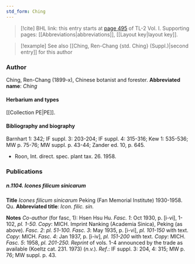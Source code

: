 ```yaml
---
std_form: Ching
---
```


> [!cite] BHL link: this entry starts at [page 495](https://www.biodiversitylibrary.org/page/33120626) of TL-2 Vol. I.
> Supporting pages: [[Abbreviations|abbreviations]], [[Layout key|layout key]].

> [!example] See also [[Ching, Ren-Chang {std. Ching} (Suppl.)|second entry]] for this author

### Author

Ching, Ren-Chang (1899-x), Chinese botanist and forester. 
**Abbreviated name**: *Ching*

#### Herbarium and types

[[Collection PE|PE]].

#### Bibliography and biography

Barnhart 1: 342; IF suppl. 3: 203-204; IF suppl. 4: 315-316; Kew 1: 535-536; MW p. 75-76; MW suppl. p. 43-44; Zander ed. 10, p. 645.
- Roon, Int. direct. spec. plant tax. 26. 1958.

### Publications

##### n.1104. Icones filicum sinicarum

**Title**
*Icones filicum sinicarum* Peking (Fan Memorial Institute) 1930-1958. Qu.
**Abbreviated title**: *Icon. filic. sin.*

**Notes**
*Co-author* (for fasc, 1): Hsen Hsu Hu.
*Fasc. 1*: Oct 1930, p. \[i-vi\], 1-102, *pl. 1-50. Copy*: MICH. Imprint Nanking (Academia Sinica), Peking (as above).
*Fasc. 2*: *pl. 51-100.*
*Fasc. 3*: May 1935, p. \[i-vi\], *pl. 101-150* with text. *Copy*: MICH.
*Fasc. 4*: Jan 1937, p. \[i-iv\], *pl. 151-200* with text. *Copy*: MICH.
*Fasc. 5*: 1958, *pl. 201-250.*
*Reprint* of vols. 1-4 announced by the trade as available (Koeltz cat. 231. 1973) (*n.v.*).
*Ref*.: IF suppl. 3: 204, 4: 315; MW p. 76; MW suppl. p. 43.

